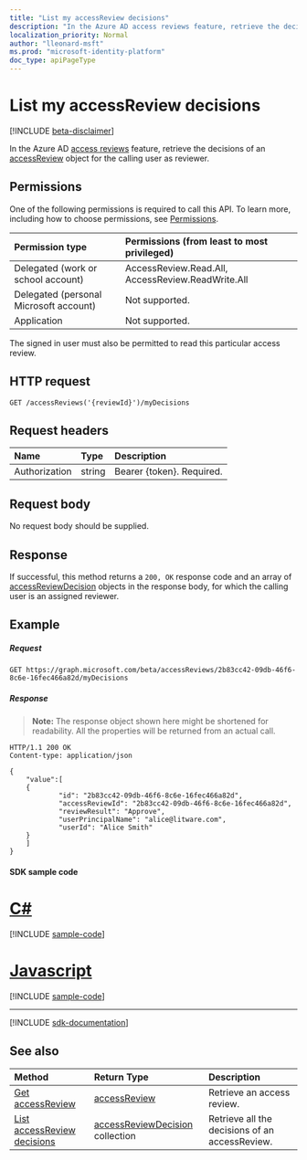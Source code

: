 ```yaml
---
title: "List my accessReview decisions"
description: "In the Azure AD access reviews feature, retrieve the decisions of an accessReview object for the calling user as reviewer."
localization_priority: Normal
author: "lleonard-msft"
ms.prod: "microsoft-identity-platform"
doc_type: apiPageType
---
```


# List my accessReview decisions

[!INCLUDE [beta-disclaimer](../../includes/beta-disclaimer.md)]

In the Azure AD [access reviews](../resources/accessreviews-root.md) feature, retrieve the decisions of an [accessReview](../resources/accessreview.md) object for the calling user as reviewer.
## Permissions
One of the following permissions is required to call this API. To learn more, including how to choose permissions, see [Permissions](/graph/permissions-reference).

|Permission type                        | Permissions (from least to most privileged)              |
|:--------------------------------------|:---------------------------------------------------------|
|Delegated (work or school account)     | AccessReview.Read.All, AccessReview.ReadWrite.All   |
|Delegated (personal Microsoft account) | Not supported. |
|Application                            | Not supported. |

The signed in user must also be permitted to read this particular access review.

## HTTP request
<!-- { "blockType": "ignored" } -->
```http
GET /accessReviews('{reviewId}')/myDecisions
```
## Request headers
| Name         | Type        | Description |
|:-------------|:------------|:------------|
| Authorization | string | Bearer \{token\}. Required. |

## Request body
No request body should be supplied.

## Response
If successful, this method returns a `200, OK` response code and an array of [accessReviewDecision](../resources/accessreviewdecision.md) objects in the response body, for which the calling user is an assigned reviewer.

## Example
##### Request

<!-- {
  "blockType": "request",
  "name": "get_accessReview_decisions"
}-->
```http
GET https://graph.microsoft.com/beta/accessReviews/2b83cc42-09db-46f6-8c6e-16fec466a82d/myDecisions
```

##### Response
>**Note:** The response object shown here might be shortened for readability. All the properties will be returned from an actual call.
<!-- {
  "blockType": "response",
  "truncated": true,
  "@odata.type": "microsoft.graph.accessReviewDecision",
  "isCollection": "true"
} -->
```http
HTTP/1.1 200 OK
Content-type: application/json

{
    "value":[
    {
            "id": "2b83cc42-09db-46f6-8c6e-16fec466a82d",
            "accessReviewId": "2b83cc42-09db-46f6-8c6e-16fec466a82d",
            "reviewResult": "Approve",
            "userPrincipalName": "alice@litware.com",
            "userId": "Alice Smith"
    }
    ]
}
```
#### SDK sample code
# [C#](#tab/cs)
[!INCLUDE [sample-code](../includes/get_accessReview_decisions-Cs-snippets.md)]

# [Javascript](#tab/javascript)
[!INCLUDE [sample-code](../includes/get_accessReview_decisions-Javascript-snippets.md)]

---

[!INCLUDE [sdk-documentation](../includes/snippets_sdk_documentation_link.md)]

## See also

| Method		   | Return Type	|Description|
|:---------------|:--------|:----------|
|[Get accessReview](accessreview-get.md) |	[accessReview](../resources/accessreview.md) |	Retrieve an access review. |
|[List accessReview decisions](accessreview-listdecisions.md) |		[accessReviewDecision](../resources/accessreviewdecision.md) collection|	Retrieve all the decisions of an accessReview.|


<!--
{
  "type": "#page.annotation",
  "description": "Get accessReview decisions",
  "keywords": "",
  "section": "documentation",
  "tocPath": "",
  "suppressions": [
    "Error: /api-reference/beta/api/accessreview-listmydecisions.md:\r\n      BookmarkMissing: '[#tab/cs](C#)'. Did you mean: #c (score: 5)",
    "Error: /api-reference/beta/api/accessreview-listmydecisions.md:\r\n      BookmarkMissing: '[#tab/javascript](Javascript)'. Did you mean: #javascript (score: 4)"
  ]
}
-->
